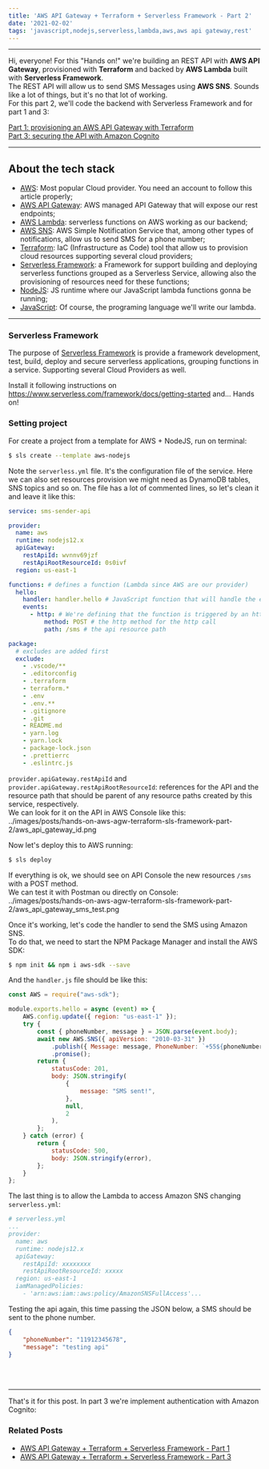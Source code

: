 ```yaml
---
title: 'AWS API Gateway + Terraform + Serverless Framework - Part 2'
date: '2021-02-02'
tags: 'javascript,nodejs,serverless,lambda,aws,aws api gateway,rest'
---
```


---
Hi, everyone!
For this "Hands on!" we're building an REST API with **AWS API Gateway**, provisioned with **Terraform** and backed by **AWS Lambda** built with **Serverless Framework**.  
The REST API will allow us to send SMS Messages using **AWS SNS**. Sounds like a lot of things, but it's no that lot of working.  
For this part 2, we'll code the backend with Serverless Framework and for part 1 and 3:

<a href="../posts/hands-on-aws-agw-terraform-sls-framework-part-1">Part 1: provisioning an AWS API Gateway with Terraform</a>  
<a href="../posts/hands-on-aws-agw-terraform-sls-framework-part-3">Part 3: securing the API with Amazon Cognito</a>

---

## About the tech stack
- [AWS](https://aws.amazon.com/): Most popular Cloud provider. You need an account to follow this article properly;
- [AWS API Gateway](https://aws.amazon.com/api-gateway/): AWS managed API Gateway that will expose our rest endpoints;
- [AWS Lambda](https://aws.amazon.com/lambda/): serverless functions on AWS working as our backend;
- [AWS SNS](https://aws.amazon.com/sns/): AWS Simple Notification Service that, among other types of notifications, allow us to send SMS for a phone number;
- [Terraform](https://www.terraform.io/): IaC (Infrastructure as Code) tool that allow us to provision cloud resources supporting several cloud providers;
- [Serverless Framework](https://www.serverless.com/): a Framework for support building and deploying serverless functions grouped as a Serverless Service, allowing also the provisioning of resources need for these functions;
- [NodeJS](https://nodejs.org/): JS runtime where our JavaScript lambda functions gonna be running;
- [JavaScript](https://developer.mozilla.org/en-US/docs/Web/JavaScript): Of course, the programing language we'll write our lambda.

---

### Serverless Framework
The purpose of [Serverless Framework](https://www.serverless.com) is provide a framework development, test, build, deploy and secure serverless applications, grouping functions in a service. Supporting several Cloud Providers as well.

Install it following instructions on https://www.serverless.com/framework/docs/getting-started and...
Hands on!

### Setting project
For create a project from a template for AWS + NodeJS, run on terminal:
```sh
$ sls create --template aws-nodejs
```  
Note the `serverless.yml` file. It's the configuration file of the service. Here we can also set resources provision we might need as DynamoDB tables, SNS topics and so on.
The file has a lot of commented lines, so let's clean it and leave it like this:

```yml
service: sms-sender-api

provider:
  name: aws
  runtime: nodejs12.x
  apiGateway:
    restApiId: wvnnv69jzf
    restApiRootResourceId: 0s0ivf
  region: us-east-1

functions: # defines a function (Lambda since AWS are our provider)
  hello:
    handler: handler.hello # JavaScript function that will handle the event generated for a call to this function
    events:
      - http: # We're defining that the function is triggered by an http call
          method: POST # the http method for the http call
          path: /sms # the api resource path

package:
  # excludes are added first
  exclude:
    - .vscode/**
    - .editorconfig
    - .terraform
    - terraform.*
    - .env
    - .env.**
    - .gitignore
    - .git
    - README.md
    - yarn.log
    - yarn.lock
    - package-lock.json
    - .prettierrc
    - .eslintrc.js
```

`provider.apiGateway.restApiId` and `provider.apiGateway.restApiRootResourceId`: references for the API and the resource path that should be parent of any resource paths created by this service, respectively.  
  We can look for it on the API in AWS Console like this:  
../images/posts/hands-on-aws-agw-terraform-sls-framework-part-2/aws_api_gateway_id.png

Now let's deploy this to AWS running:
```sh
$ sls deploy
```

If everything is ok, we should see on API Console the new resources `/sms` with a POST method.  
We can test it with Postman ou directly on Console:  
../images/posts/hands-on-aws-agw-terraform-sls-framework-part-2/aws_api_gateway_sms_test.png

Once it's working, let's code the handler to send the SMS using Amazon SNS.  
To do that, we need to start the NPM Package Manager and install the AWS SDK:
```sh
$ npm init && npm i aws-sdk --save
```
And the `handler.js` file should be like this:  
```javascript
const AWS = require("aws-sdk");

module.exports.hello = async (event) => {
    AWS.config.update({ region: "us-east-1" });
    try {
        const { phoneNumber, message } = JSON.parse(event.body);
        await new AWS.SNS({ apiVersion: "2010-03-31" })
            .publish({ Message: message, PhoneNumber: `+55${phoneNumber}` })
            .promise();
        return {
            statusCode: 201,
            body: JSON.stringify(
                {
                    message: "SMS sent!",
                },
                null,
                2
            ),
        };
    } catch (error) {
        return {
            statusCode: 500,
            body: JSON.stringify(error),
        };
    }
};
```

The last thing is to allow the Lambda to access Amazon SNS changing `serverless.yml`:  
```yml
# serverless.yml
...
provider:
  name: aws
  runtime: nodejs12.x
  apiGateway:
    restApiId: xxxxxxxx
    restApiRootResourceId: xxxxx
  region: us-east-1
  iamManagedPolicies:
    - 'arn:aws:iam::aws:policy/AmazonSNSFullAccess'...
```

Testing the api again, this time passing the JSON below, a SMS should be sent to the phone number.
```json
{
    "phoneNumber": "11912345678",
    "message": "testing api"
}
```

<br />
<br />

---

That's it for this post. In part 3 we're implement authentication with Amazon Cognito:

### Related Posts
- <a href="../posts/hands-on-aws-agw-terraform-sls-framework-part-1">AWS API Gateway + Terraform + Serverless Framework - Part 1</a>
- <a href="../posts/hands-on-aws-agw-terraform-sls-framework-part-3">AWS API Gateway + Terraform + Serverless Framework - Part 3</a>
